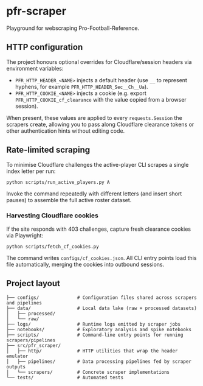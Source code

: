 # pfr-scraper

Playground for webscraping Pro-Football-Reference.

## HTTP configuration

The project honours optional overrides for Cloudflare/session headers via environment variables:

- `PFR_HTTP_HEADER_<NAME>` injects a default header (use `__` to represent hyphens, for example `PFR_HTTP_HEADER_Sec__Ch__Ua`).
- `PFR_HTTP_COOKIE_<NAME>` injects a cookie (e.g. export `PFR_HTTP_COOKIE_cf_clearance` with the value copied from a browser session).

When present, these values are applied to every `requests.Session` the scrapers create, allowing you to pass along Cloudflare clearance tokens or other authentication hints without editing code.

## Rate-limited scraping

To minimise Cloudflare challenges the active-player CLI scrapes a single index letter per run:

```
python scripts/run_active_players.py A
```

Invoke the command repeatedly with different letters (and insert short pauses) to assemble the full active roster dataset.

### Harvesting Cloudflare cookies

If the site responds with 403 challenges, capture fresh clearance cookies via Playwright:

```
python scripts/fetch_cf_cookies.py
```

The command writes `configs/cf_cookies.json`. All CLI entry points load this file automatically, merging the cookies into outbound sessions.

## Project layout

```
├── configs/              # Configuration files shared across scrapers and pipelines
├── data/                 # Local data lake (raw + processed datasets)
│   ├── processed/
│   └── raw/
├── logs/                 # Runtime logs emitted by scraper jobs
├── notebooks/            # Exploratory analysis and spike notebooks
├── scripts/              # Command-line entry points for running scrapers/pipelines
├── src/pfr_scraper/
│   ├── http/             # HTTP utilities that wrap the header emulator
│   ├── pipelines/        # Data processing pipelines fed by scraper outputs
│   └── scrapers/         # Concrete scraper implementations
└── tests/                # Automated tests
```
